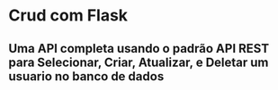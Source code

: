 # Crud com Flask
## Uma API completa usando o padrão API REST para Selecionar, Criar, Atualizar, e Deletar um usuario no banco de dados 
